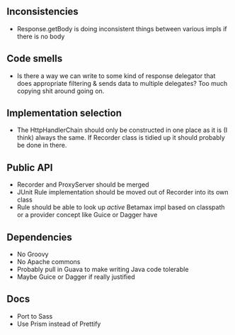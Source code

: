 ## Inconsistencies

* Response.getBody is doing inconsistent things between various impls if there is no body

## Code smells

* Is there a way we can write to some kind of response delegator that does appropriate filtering & sends data to multiple delegates? Too much copying shit around going on.

## Implementation selection

* The HttpHandlerChain should only be constructed in one place as it is (I think) always the same. If Recorder class is tidied up it should probably be done in there.

## Public API

* Recorder and ProxyServer should be merged
* JUnit Rule implementation should be moved out of Recorder into its own class
* Rule should be able to look up *active* Betamax impl based on classpath or a provider concept like Guice or Dagger have

## Dependencies

* No Groovy
* No Apache commons
* Probably pull in Guava to make writing Java code tolerable
* Maybe Guice or Dagger if really justified

## Docs

* Port to Sass
* Use Prism instead of Prettify